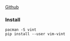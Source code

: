 ---
---

[Github](https://github.com/Kuniwak/vint)

### Install
```shell
pacman -S vint
pip install --user vim-vint
```
